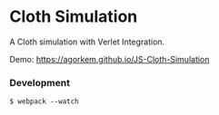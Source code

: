 # Cloth Simulation
A Cloth simulation with Verlet Integration.

Demo: https://agorkem.github.io/JS-Cloth-Simulation

### Development
`$ webpack --watch`
